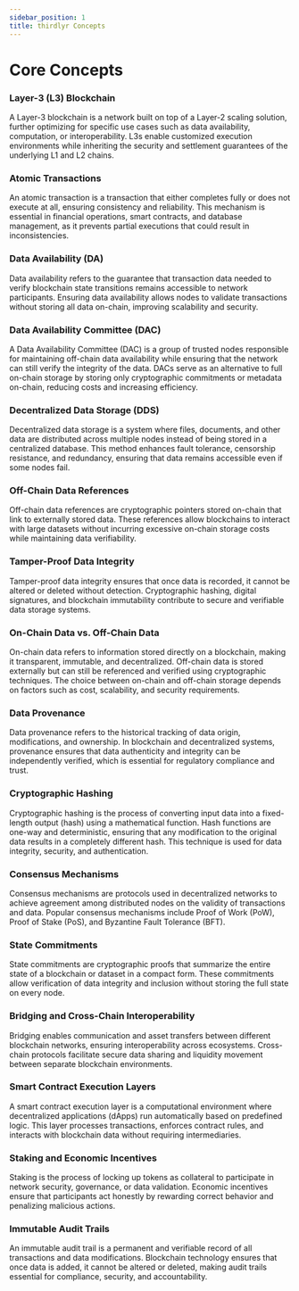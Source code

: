 ```yaml
---
sidebar_position: 1
title: thirdlyr Concepts
---
```


# Core Concepts

### Layer-3 (L3) Blockchain  
A Layer-3 blockchain is a network built on top of a Layer-2 scaling solution, further optimizing for specific use cases such as data availability, computation, or interoperability. L3s enable customized execution environments while inheriting the security and settlement guarantees of the underlying L1 and L2 chains.

### Atomic Transactions  
An atomic transaction is a transaction that either completes fully or does not execute at all, ensuring consistency and reliability. This mechanism is essential in financial operations, smart contracts, and database management, as it prevents partial executions that could result in inconsistencies.

### Data Availability (DA)  
Data availability refers to the guarantee that transaction data needed to verify blockchain state transitions remains accessible to network participants. Ensuring data availability allows nodes to validate transactions without storing all data on-chain, improving scalability and security.

### Data Availability Committee (DAC)  
A Data Availability Committee (DAC) is a group of trusted nodes responsible for maintaining off-chain data availability while ensuring that the network can still verify the integrity of the data. DACs serve as an alternative to full on-chain storage by storing only cryptographic commitments or metadata on-chain, reducing costs and increasing efficiency.

### Decentralized Data Storage (DDS)  
Decentralized data storage is a system where files, documents, and other data are distributed across multiple nodes instead of being stored in a centralized database. This method enhances fault tolerance, censorship resistance, and redundancy, ensuring that data remains accessible even if some nodes fail.

### Off-Chain Data References  
Off-chain data references are cryptographic pointers stored on-chain that link to externally stored data. These references allow blockchains to interact with large datasets without incurring excessive on-chain storage costs while maintaining data verifiability.

### Tamper-Proof Data Integrity  
Tamper-proof data integrity ensures that once data is recorded, it cannot be altered or deleted without detection. Cryptographic hashing, digital signatures, and blockchain immutability contribute to secure and verifiable data storage systems.

### On-Chain Data vs. Off-Chain Data  
On-chain data refers to information stored directly on a blockchain, making it transparent, immutable, and decentralized. Off-chain data is stored externally but can still be referenced and verified using cryptographic techniques. The choice between on-chain and off-chain storage depends on factors such as cost, scalability, and security requirements.

### Data Provenance  
Data provenance refers to the historical tracking of data origin, modifications, and ownership. In blockchain and decentralized systems, provenance ensures that data authenticity and integrity can be independently verified, which is essential for regulatory compliance and trust.

### Cryptographic Hashing  
Cryptographic hashing is the process of converting input data into a fixed-length output (hash) using a mathematical function. Hash functions are one-way and deterministic, ensuring that any modification to the original data results in a completely different hash. This technique is used for data integrity, security, and authentication.

### Consensus Mechanisms  
Consensus mechanisms are protocols used in decentralized networks to achieve agreement among distributed nodes on the validity of transactions and data. Popular consensus mechanisms include Proof of Work (PoW), Proof of Stake (PoS), and Byzantine Fault Tolerance (BFT).

### State Commitments  
State commitments are cryptographic proofs that summarize the entire state of a blockchain or dataset in a compact form. These commitments allow verification of data integrity and inclusion without storing the full state on every node.

### Bridging and Cross-Chain Interoperability  
Bridging enables communication and asset transfers between different blockchain networks, ensuring interoperability across ecosystems. Cross-chain protocols facilitate secure data sharing and liquidity movement between separate blockchain environments.

### Smart Contract Execution Layers  
A smart contract execution layer is a computational environment where decentralized applications (dApps) run automatically based on predefined logic. This layer processes transactions, enforces contract rules, and interacts with blockchain data without requiring intermediaries.

### Staking and Economic Incentives  
Staking is the process of locking up tokens as collateral to participate in network security, governance, or data validation. Economic incentives ensure that participants act honestly by rewarding correct behavior and penalizing malicious actions.

### Immutable Audit Trails  
An immutable audit trail is a permanent and verifiable record of all transactions and data modifications. Blockchain technology ensures that once data is added, it cannot be altered or deleted, making audit trails essential for compliance, security, and accountability.

